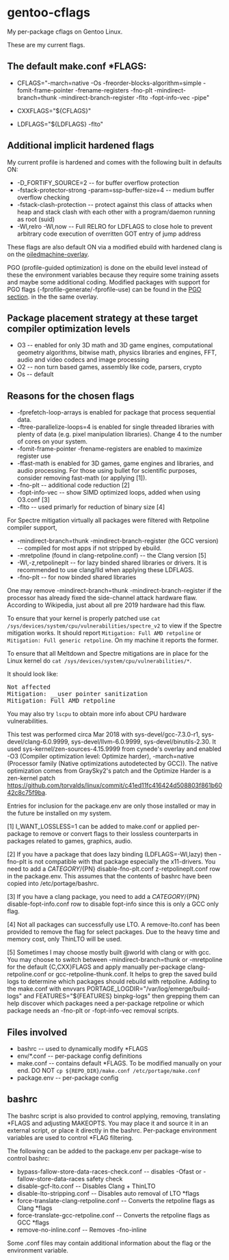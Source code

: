 # gentoo-cflags

My per-package cflags on Gentoo Linux.

These are my current flags.

## The default make.conf *FLAGS:

* CFLAGS="-march=native -Os -freorder-blocks-algorithm=simple
-fomit-frame-pointer -frename-registers -fno-plt -mindirect-branch=thunk
-mindirect-branch-register -flto -fopt-info-vec -pipe"

* CXXFLAGS="${CFLAGS}"

* LDFLAGS="${LDFLAGS} -flto"

## Additional implicit hardened flags

My current profile is hardened and comes with the following built in defaults ON:

* -D_FORTIFY_SOURCE=2 -- for buffer overflow protection
* -fstack-protector-strong -param=ssp-buffer-size=4 -- medium buffer overflow
							checking
* -fstack-clash-protection  -- protect against this class of attacks when
				heap and stack clash with each other with
				a program/daemon running as root (suid)
* -Wl,relro -Wl,now -- Full RELRO for LDFLAGS to close hole to prevent
			arbitrary code execution of overritten GOT entry
			of jump address

These flags are also default ON via a modified ebuild with hardened clang
is on the [oiledmachine-overlay](http://github.com/orsonteodoro/oiledmachine-overlay).

PGO (profile-guided optimization) is done on the ebuild level instead of these
the environment variables because they require some training assets and maybe
some additional coding.  Modified packages with support for PGO flags
(-fprofile-generate/-fprofile-use) can be found in the
[PGO section](https://github.com/orsonteodoro/oiledmachine-overlay#pgo-packages).
in the the same overlay.

## Package placement strategy at these target compiler optimization levels

* O3 -- enabled for only 3D math and 3D game engines, computational geometry 
algorithms, bitwise math, physics libraries and engines, FFT, audio and video 
codecs and image processing
* O2 -- non turn based games, assembly like code, parsers, crypto
* Os -- default

## Reasons for the chosen flags

* -fprefetch-loop-arrays is enabled for package that process sequential data.
* -ftree-parallelize-loops=4 is enabled for single threaded libraries with 
plenty of data (e.g. pixel manipulation libraries).  Change 4 to the number of 
cores on your system.
* -fomit-frame-pointer -frename-registers are enabled to maximize register use
* -ffast-math is enabled for 3D games, game engines and libraries, and audio 
processing.  For those using bullet for scientific purposes, consider removing 
fast-math (or applying [1]).
* -fno-plt -- additional code reduction [2]
* -fopt-info-vec -- show SIMD optimized loops, added when using O3.conf [3]
* -flto -- used primarly for reduction of binary size [4]

For Spectre mitigation virtually all packages were filtered with Retpoline compiler support,
* -mindirect-branch=thunk -mindirect-branch-register (the GCC version) --
compiled for most apps if not stripped by ebuild.
* -mretpoline (found in clang-retpoline.conf) -- the Clang version [5]
* -Wl,-z,retpolineplt -- for lazy binded shared libraries or drivers.
It is recommended to use clang/lld when applying these LDFLAGS.
* -fno-plt -- for now binded shared libraries

One may remove -mindirect-branch=thunk -mindirect-branch-register 
if the processor has already fixed the side-channel attack hardware flaw. 
According to Wikipedia, just about all pre 2019 hardware had this flaw.

To ensure that your kernel is properly patched use 
`cat /sys/devices/system/cpu/vulnerabilities/spectre_v2` to view if the 
Spectre mitigation works.  It should report `Mitigation: Full AMD retpoline` 
or `Mitigation: Full generic retpoline`.  On my machine it reports the former.

To ensure that all Meltdown and Spectre mitigations are in place for the Linux 
kernel do `cat /sys/devices/system/cpu/vulnerabilities/*`.

It should look like:

<pre>
Not affected
Mitigation: __user pointer sanitization
Mitigation: Full AMD retpoline
</pre>

You may also try `lscpu` to obtain more info about CPU hardware vulnerabilities.

This test was performed circa Mar 2018 with sys-devel/gcc-7.3.0-r1, 
sys-devel/clang-6.0.9999, sys-devel/llvm-6.0.9999, sys-devel/binutils-2.30. 
It used sys-kernel/zen-sources-4.15.9999 from cynede's overlay and enabled 
-O3 (Compiler optimization level: Optimize harder), -march=native (Processor 
family (Native optimizations autodetected by GCC)).  The native optimization 
comes from GraySky2's patch and the Optimize Harder is a zen-kernel patch 
https://github.com/torvalds/linux/commit/c41ed11fc416424d508803f861b6042c8c75f9ba.

Entries for inclusion for the package.env are only those installed or may in 
 the future be installed on my system.

[1] I_WANT_LOSSLESS=1 can be added to make.conf or applied per-package to
remove or convert flags to their lossless counterparts in packages related to
games, graphics, audio.

[2] If you have a package that does lazy binding (LDFLAGS=-Wl,lazy) then
-fno-plt is not compatible with that package especially the x11-drivers.  You
need to add a  ${CATEGORY}/${PN} disable-fno-plt.conf z-retpolineplt.conf  row
in the package.env. This assumes that the contents of bashrc have been copied
into /etc/portage/bashrc.

[3] If you have a clang package, you need to add a
${CATEGORY}/${PN} disable-fopt-info.conf row to disable fopt-info since
this is only a GCC only flag.

[4] Not all packages can successfully use LTO.  A remove-lto.conf has
been provided to remove the flag for select packages.  Due to the heavy time
and memory cost, only ThinLTO will be used.

[5] Sometimes I may choose mostly built @world with clang or with gcc.
You may choose to switch between -mindirect-branch=thunk or -mretpoline
for the default {C,CXX}FLAGS and apply manually per-package
clang-retpoline.conf or gcc-retpoline-thunk.conf.  It helps to grep the
saved build logs to determine which packages should rebuild with retpoline.
Adding to the make.conf with envvars PORTAGE_LOGDIR="/var/log/emerge/build-logs"
and FEATURES="${FEATURES} binpkg-logs" then grepping them can help discover
which packages need a per-package retpoline or which package needs
an -fno-plt or -fopt-info-vec removal scripts.

## Files involved

* bashrc -- used to dynamically modify *FLAGS
* env/*.conf -- per-package config definitions
* make.conf -- contains default *FLAGS.  To be modified manually on your end.  DO
 NOT `cp ${REPO_DIR}/make.conf /etc/portage/make.conf`
* package.env -- per-package config

## bashrc

The bashrc script is also provided to control applying, removing, translating
*FLAGS and adjusting MAKEOPTS.  You may place it and source it in an external script,
or place it directly in the bashrc.  Per-package environment variables are used
to control *FLAG filtering.

The following can be added to the package.env per package-wise to control bashrc:

* bypass-fallow-store-data-races-check.conf -- disables -Ofast or
-fallow-store-data-races safety check
* disable-gcf-lto.conf -- Disables Clang + ThinLTO
* disable-lto-stripping.conf -- Disables auto removal of LTO *flags 
* force-translate-clang-retpoline.conf -- Converts the retpoline flags as Clang
 *flags
* force-translate-gcc-retpoline.conf -- Converts the retpoline flags as GCC
 *flags
* remove-no-inline.conf -- Removes -fno-inline

Some .conf files may contain additional information about the flag or the environment
variable.
